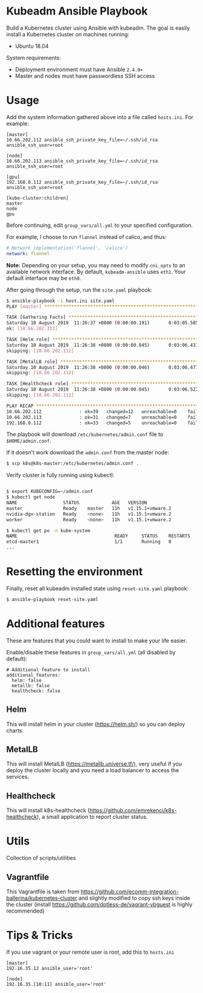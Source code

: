 # Kubeadm Ansible Playbook

Build a Kubernetes cluster using Ansible with kubeadm. The goal is easily install a Kubernetes cluster on machines running:

  - Ubuntu 18.04

System requirements:

  - Deployment environment must have Ansible `2.4.0+`
  - Master and nodes must have passwordless SSH access

# Usage

Add the system information gathered above into a file called `hosts.ini`. For example:
```
[master]
10.66.202.112 ansible_ssh_private_key_file=~/.ssh/id_rsa ansible_ssh_user=root

[node]
10.66.202.113 ansible_ssh_private_key_file=~/.ssh/id_rsa ansible_ssh_user=root

[gpu]
192.168.0.112 ansible_ssh_private_key_file=~/.ssh/id_rsa ansible_ssh_user=root

[kube-cluster:children]
master
node
gpu

```

Before continuing, edit `group_vars/all.yml` to your specified configuration.

For example, I choose to run `flannel` instead of calico, and thus:

```yaml
# Network implementation('flannel', 'calico')
network: flannel
```

**Note:** Depending on your setup, you may need to modify `cni_opts` to an available network interface. By default, `kubeadm-ansible` uses `eth1`. Your default interface may be `eth0`.

After going through the setup, run the `site.yaml` playbook:

```sh
$ ansible-playbook -i host.ini site.yaml
PLAY [master] ****************************************************************************************************************************************************************

TASK [Gathering Facts] *******************************************************************************************************************************************************
Saturday 10 August 2019  11:26:37 +0800 (0:00:00.191)       0:03:05.585 *******
ok: [10.66.202.112]

TASK [Helm role] *************************************************************************************************************************************************************
Saturday 10 August 2019  11:26:38 +0800 (0:00:00.845)       0:03:06.431 *******
skipping: [10.66.202.112]

TASK [MetalLB role] **********************************************************************************************************************************************************
Saturday 10 August 2019  11:26:38 +0800 (0:00:00.046)       0:03:06.477 *******
skipping: [10.66.202.112]

TASK [Healthcheck role] ******************************************************************************************************************************************************
Saturday 10 August 2019  11:26:38 +0800 (0:00:00.045)       0:03:06.522 *******
skipping: [10.66.202.112]

PLAY RECAP *******************************************************************************************************************************************************************
10.66.202.112              : ok=39   changed=12   unreachable=0    failed=0    skipped=18   rescued=0    ignored=1
10.66.202.113              : ok=31   changed=7    unreachable=0    failed=0    skipped=15   rescued=0    ignored=0
192.168.0.112              : ok=33   changed=5    unreachable=0    failed=0    skipped=20   rescued=0    ignored=1

```

The playbook will download `/etc/kubernetes/admin.conf` file to `$HOME/admin.conf`.

If it doesn't work download the `admin.conf` from the master node:

```sh
$ scp k8s@k8s-master:/etc/kubernetes/admin.conf .
```

Verify cluster is fully running using kubectl:

```sh

$ export KUBECONFIG=~/admin.conf
$ kubectl get node
NAME                 STATUS            AGE   VERSION
master               Ready    master   11h   v1.15.1+vmware.2
nvidia-dgx-station   Ready    <none>   11h   v1.15.1+vmware.2
worker               Ready    <none>   11h   v1.15.1+vmware.2

$ kubectl get po -n kube-system
NAME                                    READY     STATUS    RESTARTS   AGE
etcd-master1                            1/1       Running   0          23m
...
```

# Resetting the environment

Finally, reset all kubeadm installed state using `reset-site.yaml` playbook:

```sh
$ ansible-playbook reset-site.yaml
```

# Additional features
These are features that you could want to install to make your life easier.

Enable/disable these features in `group_vars/all.yml` (all disabled by default):
```
# Additional feature to install
additional_features:
  helm: false
  metallb: false
  healthcheck: false
```

## Helm
This will install helm in your cluster (https://helm.sh/) so you can deploy charts.

## MetalLB
This will install MetalLB (https://metallb.universe.tf/), very useful if you deploy the cluster locally and you need a load balancer to access the services.

## Healthcheck
This will install k8s-healthcheck (https://github.com/emrekenci/k8s-healthcheck), a small application to report cluster status.

# Utils
Collection of scripts/utilities

## Vagrantfile
This Vagrantfile is taken from https://github.com/ecomm-integration-ballerina/kubernetes-cluster and slightly modified to copy ssh keys inside the cluster (install https://github.com/dotless-de/vagrant-vbguest is highly recommended)

# Tips & Tricks
If you use vagrant or your remote user is root, add this to `hosts.ini`
```
[master]
192.16.35.12 ansible_user='root'

[node]
192.16.35.[10:11] ansible_user='root'
```
